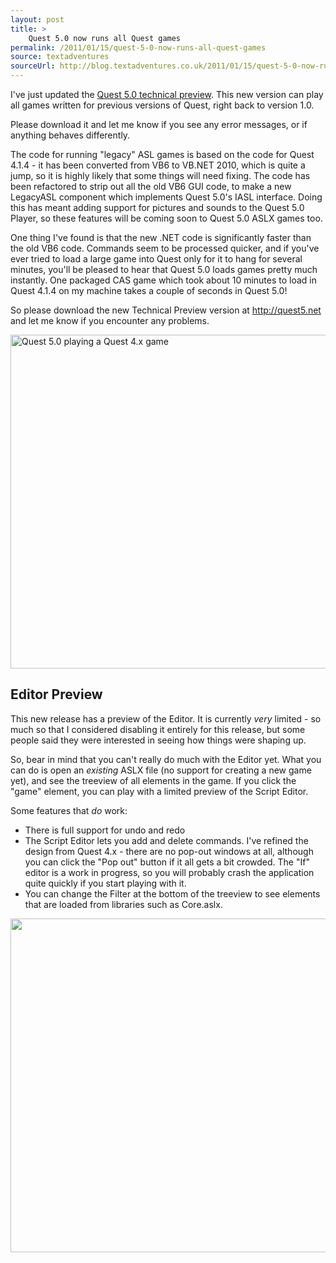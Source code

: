 ```yaml
---
layout: post
title: >
    Quest 5.0 now runs all Quest games
permalink: /2011/01/15/quest-5-0-now-runs-all-quest-games
source: textadventures
sourceUrl: http://blog.textadventures.co.uk/2011/01/15/quest-5-0-now-runs-all-quest-games/
---
```

I've just updated the <a href="http://quest5.net">Quest 5.0 technical preview</a>. This new version can play all games written for previous versions of Quest, right back to version 1.0.

Please download it and let me know if you see any error messages, or if anything behaves differently.

The code for running "legacy" ASL games is based on the code for Quest 4.1.4 - it has been converted from VB6 to VB.NET 2010, which is quite a jump, so it is highly likely that some things will need fixing. The code has been refactored to strip out all the old VB6 GUI code, to make a new LegacyASL component which implements Quest 5.0's IASL interface. Doing this has meant adding support for pictures and sounds to the Quest 5.0 Player, so these features will be coming soon to Quest 5.0 ASLX games too.

One thing I've found is that the new .NET code is significantly faster than the old VB6 code. Commands seem to be processed quicker, and if you've ever tried to load a large game into Quest only for it to hang for several minutes, you'll be pleased to hear that Quest 5.0 loads games pretty much instantly. One packaged CAS game which took about 10 minutes to load in Quest 4.1.4 on my machine takes a couple of seconds in Quest 5.0!

So please download the new Technical Preview version at <a href="http://quest5.net">http://quest5.net</a> and let me know if you encounter any problems.

<a href="http://textadventuresblog.files.wordpress.com/2011/01/quest5.png"><img class="alignnone size-full wp-image-179" title="Quest 5.0 playing a Quest 4.x game" src="http://textadventuresblog.files.wordpress.com/2011/01/quest5.png" alt="Quest 5.0 playing a Quest 4.x game" width="578" height="534" /></a>
<h2>Editor Preview</h2>
This new release has a preview of the Editor. It is currently <em>very</em> limited - so much so that I considered disabling it entirely for this release, but some people said they were interested in seeing how things were shaping up.

So, bear in mind that you can't really do much with the Editor yet. What you can do is open an <em>existing</em> ASLX file (no support for creating a new game yet), and see the treeview of all elements in the game. If you click the "game" element, you can play with a limited preview of the Script Editor.

Some features that <em>do</em> work:
<ul>
	<li>There is full support for undo and redo</li>
	<li>The Script Editor lets you add and delete commands. I've refined the design from Quest 4.x - there are no pop-out windows at all, although you can click the "Pop out" button if it all gets a bit crowded. The "If" editor is a work in progress, so you will probably crash the application quite quickly if you start playing with it.</li>
	<li>You can change the Filter at the bottom of the treeview to see elements that are loaded from libraries such as Core.aslx.</li>
</ul>
<a href="http://textadventuresblog.files.wordpress.com/2011/01/quest5editor.png"><img class="alignnone size-full wp-image-183" title="Quest 5.0 Editor Preview" src="http://textadventuresblog.files.wordpress.com/2011/01/quest5editor.png" alt="" width="578" height="534" /></a>